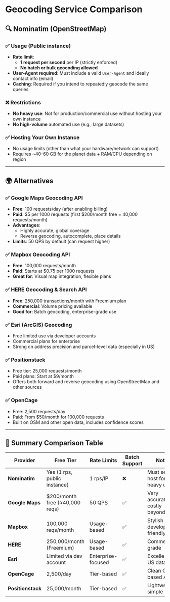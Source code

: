 # Geocoding Service Comparison

## 🔍 Nominatim (OpenStreetMap)

### ✅ Usage (Public instance)
- **Rate limit**:  
  - **1 request per second** per IP (strictly enforced)  
  - **No batch or bulk geocoding allowed**
- **User-Agent required**: Must include a valid `User-Agent` and ideally contact info (email)
- **Caching**: Required if you intend to repeatedly geocode the same queries

### ❌ Restrictions
- **No heavy use**: Not for production/commercial use without hosting your own instance
- **No high-volume** automated use (e.g., large datasets)

### ✅ Hosting Your Own Instance
- No usage limits (other than what your hardware/network can support)
- Requires ~40–60 GB for the planet data + RAM/CPU depending on region

---

## 🌍 Alternatives

### ✅ Google Maps Geocoding API
- **Free**: 100 requests/day (after enabling billing)
- **Paid**: $5 per 1000 requests (first $200/month free = 40,000 requests/month)
- **Advantages**:
  - Highly accurate, global coverage
  - Reverse geocoding, autocomplete, place details
- **Limits**: 50 QPS by default (can request higher)

### ✅ Mapbox Geocoding API
- **Free**: 100,000 requests/month
- **Paid**: Starts at $0.75 per 1000 requests
- **Great for**: Visual map integration, flexible plans

### ✅ HERE Geocoding & Search API
- **Free**: 250,000 transactions/month with Freemium plan
- **Commercial**: Volume pricing available
- **Good for**: Batch geocoding, enterprise-grade use

### ✅ Esri (ArcGIS) Geocoding
- Free limited use via developer accounts
- Commercial plans for enterprise
- Strong on address precision and parcel-level data (especially in US)

### ✅ Positionstack
- Free tier: 25,000 requests/month
- Paid plans: Start at $9/month
- Offers both forward and reverse geocoding using OpenStreetMap and other sources

### ✅ OpenCage
- Free: 2,500 requests/day
- Paid: From $50/month for 100,000 requests
- Built on OSM and other open data, includes confidence scores

---

## 🧭 Summary Comparison Table

| Provider        | Free Tier                        | Rate Limits             | Batch Support | Notes                              |
|----------------|----------------------------------|--------------------------|---------------|-------------------------------------|
| **Nominatim**   | Yes (1 rps, public instance)     | 1 rps/IP                 | ❌             | Must self-host for heavy use        |
| **Google Maps** | $200/month free (≈40,000 reqs)   | 50 QPS                   | ✅             | Very accurate, costly beyond free   |
| **Mapbox**      | 100,000 reqs/month               | Usage-based              | ✅             | Stylish maps, developer-friendly    |
| **HERE**        | 250,000/month (Freemium)         | Usage-based              | ✅             | Commercial-grade                    |
| **Esri**        | Limited via dev account          | Enterprise-focused       | ✅             | Excellent for US data               |
| **OpenCage**    | 2,500/day                        | Tier-based               | ✅             | Clean OSM-based API                 |
| **Positionstack** | 25,000/month                   | Tier-based               | ✅             | Lightweight, simple                 |
